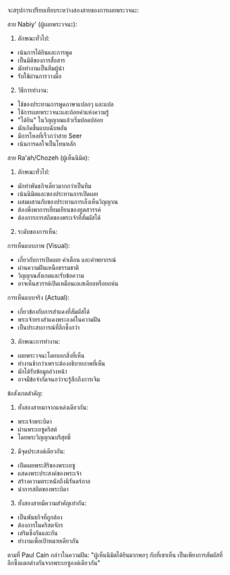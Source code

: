 จะสรุปการเปรียบเทียบระหว่างสองสายของการเผยพระวจนะ:

สาย Nabiy' (ผู้เผยพระวจนะ):

1. ลักษณะทั่วไป:
- เน้นการได้ยินและการพูด
- เป็นมิติของการสื่อสาร
- มักทำงานเป็นทีมผู้นำ
- รับใช้ผ่านการวางมือ

2. วิธีการทำงาน:
- ใช้ของประทานการพูดภาษาแปลกๆ และแปล
- ใช้การเผยพระวจนะและถ้อยคำแห่งความรู้
- "ได้ยิน" ในวิญญาณแล้วเริ่มปลดปล่อย
- มักเกิดขึ้นแบบฉับพลัน
- มีการไหลที่เร็วกว่าสาย Seer
- เน้นการดลใจเป็นโทนหลัก

สาย Ra'ah/Chozeh (ผู้เห็นนิมิต):

1. ลักษณะทั่วไป:
- มักทำพันธกิจเดี่ยวมากกว่าเป็นทีม
- เน้นนิมิตและของประทานการเปิดเผย
- ผสมผสานกับของประทานการเล็งเห็นวิญญาณ
- ต้องพึ่งพาการเยี่ยมเยียนของทูตสวรรค์
- ต้องการการสถิตของพระเจ้าที่สัมผัสได้

2. ระดับของการเห็น:

การเห็นแบบภาพ (Visual):
- เกี่ยวกับการเปิดเผย คำเตือน และคำพยากรณ์
- ผ่านความฝันเหนือธรรมชาติ
- วิญญาณสังเกตและรับข้อความ
- อาจเห็นสวรรค์เปิดเหมือนเอเสเคียลหรือยอห์น

การเห็นแบบจริง (Actual):
- เกี่ยวข้องกับการสำแดงที่สัมผัสได้
- พระเจ้าทรงสำแดงพระองค์ในความฝัน
- เป็นประสบการณ์ที่ลึกซึ้งกว่า

3. ลักษณะการทำงาน:
- เผยพระวจนะโดยบอกสิ่งที่เห็น
- ทำงานช้ากว่าเพราะต้องอธิบายภาพที่เห็น
- มักได้รับข้อมูลล่วงหน้า
- อาจมีข้อจำกัดจนกว่าจะรู้สึกถึงการเจิม

ข้อสังเกตสำคัญ:
1. ทั้งสองสายมาจากแหล่งเดียวกัน:
- พระเจ้าพระบิดา
- ผ่านพระเยซูคริสต์
- โดยพระวิญญาณบริสุทธิ์

2. มีจุดประสงค์เดียวกัน:
- เปิดเผยพระสิริของพระเยซู
- แสดงพระประสงค์ของพระเจ้า
- สร้างความตระหนักถึงนิรันดร์กาล
- นำการสถิตของพระบิดา

3. ทั้งสองสายมีความสำคัญเท่ากัน:
- เป็นพันธกิจที่ถูกต้อง
- ต้องการในคริสตจักร
- เสริมซึ่งกันและกัน
- ทำงานเพื่อเป้าหมายเดียวกัน

ตามที่ Paul Cain กล่าวในความฝัน:
"ผู้เห็นนิมิตได้ยินมากพอๆ กับที่เขาเห็น เป็นเพียงการสัมผัสที่ลึกซึ้งแตกต่างกันจากพระเยซูองค์เดียวกัน"